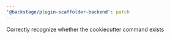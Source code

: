 ```yaml
---
'@backstage/plugin-scaffolder-backend': patch
---
```


Correctly recognize whether the cookiecutter command exists
